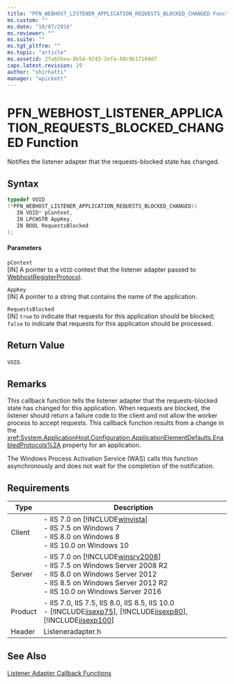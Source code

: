 ```yaml
---
title: "PFN_WEBHOST_LISTENER_APPLICATION_REQUESTS_BLOCKED_CHANGED Function | Microsoft Docs"
ms.custom: ""
ms.date: "10/07/2016"
ms.reviewer: ""
ms.suite: ""
ms.tgt_pltfrm: ""
ms.topic: "article"
ms.assetid: 2fa65bea-8b54-9243-2efa-88c9b17169d7
caps.latest.revision: 19
author: "shirhatti"
manager: "wpickett"
---
```

# PFN_WEBHOST_LISTENER_APPLICATION_REQUESTS_BLOCKED_CHANGED Function
Notifies the listener adapter that the requests-blocked state has changed.  
  
## Syntax  
  
```cpp  
typedef VOID  
(*PFN_WEBHOST_LISTENER_APPLICATION_REQUESTS_BLOCKED_CHANGED)(  
   IN VOID* pContext,  
   IN LPCWSTR AppKey,  
   IN BOOL RequestsBlocked  
);  
```  
  
#### Parameters  
 `pContext`  
 [IN] A pointer to a `VOID` context that the listener adapter passed to [WebhostRegisterProtocol](../../web-development-reference\native-code-api-reference/webhostregisterprotocol-function.md).  
  
 `AppKey`  
 [IN] A pointer to a string that contains the name of the application.  
  
 `RequestsBlocked`  
 [IN] `true` to indicate that requests for this application should be blocked; `false` to indicate that requests for this application should be processed.  
  
## Return Value  
 `VOID`.  
  
## Remarks  
 This callback function tells the listener adapter that the requests-blocked state has changed for this application. When requests are blocked, the listener should return a failure code to the client and not allow the worker process to accept requests. This callback function results from a change in the <xref:System.ApplicationHost.Configuration.ApplicationElementDefaults.EnabledProtocols%2A> property for an application.  
  
 The Windows Process Activation Service (WAS) calls this function asynchronously and does not wait for the completion of the notification.  
  
## Requirements  
  
|Type|Description|  
|----------|-----------------|  
|Client|-   IIS 7.0 on [!INCLUDE[winvista](../../wmi-provider/includes/winvista-md.md)]<br />-   IIS 7.5 on Windows 7<br />-   IIS 8.0 on Windows 8<br />-   IIS 10.0 on Windows 10|  
|Server|-   IIS 7.0 on [!INCLUDE[winsrv2008](../../wmi-provider/includes/winsrv2008-md.md)]<br />-   IIS 7.5 on Windows Server 2008 R2<br />-   IIS 8.0 on Windows Server 2012<br />-   IIS 8.5 on Windows Server 2012 R2<br />-   IIS 10.0 on Windows Server 2016|  
|Product|-   IIS 7.0, IIS 7.5, IIS 8.0, IIS 8.5, IIS 10.0<br />-   [!INCLUDE[iisexp75](../../web-development-reference/native-code-api-reference/includes/iisexp75-md.md)], [!INCLUDE[iisexp80](../../web-development-reference/native-code-api-reference/includes/iisexp80-md.md)], [!INCLUDE[iisexp100](../../web-development-reference/native-code-api-reference/includes/iisexp100-md.md)]|  
|Header|Listeneradapter.h|  
  
## See Also  
 [Listener Adapter Callback Functions](../../web-development-reference\native-code-api-reference/listener-adapter-callback-functions.md)